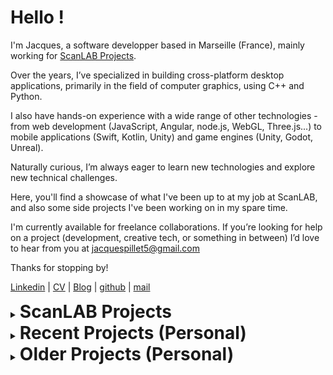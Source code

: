 
# Hello !

I'm Jacques, a software developper based in Marseille (France), mainly working for [ScanLAB Projects](https://scanlabprojects.co.uk/).

Over the years, I’ve specialized in building cross-platform desktop applications, primarily in the field of computer graphics, using C++ and Python.

I also have hands-on experience with a wide range of other technologies - from web development (JavaScript, Angular, node.js, WebGL, Three.js...) to mobile applications (Swift, Kotlin, Unity) and game engines (Unity, Godot, Unreal).

Naturally curious, I’m always eager to learn new technologies and explore new technical challenges.

Here, you'll find a showcase of what I've been up to at my job at ScanLAB, and also some side projects I've been working on in my spare time.

I'm currently available for freelance collaborations.
If you’re looking for help on a project (development, creative tech, or something in between) I’d love to hear from you at [jacquespillet5@gmail.com](mailto:jacquespillet5@gmail.com)

Thanks for stopping by!

[Linkedin](https://www.linkedin.com/in/jacques-pillet-87bb5697/) | 
[CV](https://github.com/jacquespillet/jacquespillet.github.io/raw/main/Resume.pdf) |
[Blog](https://jacquespillet.blogspot.com/) |
[github](https://github.com/jacquespillet/) | 
[mail](mailto:jacquespillet5@gmail.com)


<details>
<summary><h1 style="display: inline;">ScanLAB Projects</h1></summary>

At ScanLAB, I've spent the past years building the studio's technical backbone - leading development of our in-house rendering engine,  real-time visualization tools, playback/synchronization systems, and production infrastructure.

Below is a look at some of the software I've developed at ScanLAB.

<table>
  <tr>
    <td align="center">
      <a href="ScanLAB/Renderer">
        <img src="Images/ScanLAB/Renderella/Main.webp" alt="Renderer" width="400"/>
      </a>
    </td>
    <td align="center">
      <a href="ScanLAB/Framerate">
        <img src="Images/ScanLAB/Framerate/Main.jpg" alt="Framerate" width="400"/>
      </a>
    </td>
  </tr>
  <tr>
    <td align="center">
      <a href="ScanLAB/Viewer">
        <img src="Images/ScanLAB/Renderella/Main_Viewer.png" alt="3DViewer" width="400"/>
      </a>
    </td>
    <td align="center">
      <a href="ScanLAB/HighDetail">
        <img src="Images/ScanLAB/HighDetail/main.png" alt="High Detail" width="400"/>
      </a>
    </td>
  </tr>
  <tr>
    <td align="center">
      <a href="ScanLAB/Variants">
        <img src="Images/ScanLAB/Variants/Main.jpg" alt="Variants" width="400"/>
      </a>
    </td>
    <td align="center">
      <a href="ScanLAB/LiveAction">
        <img src="Images/ScanLAB/LiveAction/Main.png" alt="Live Action" width="400"/>
      </a>
    </td>
  </tr>
  <tr>
    <td align="center">
      <a href="ScanLAB/Web">
        <img src="Images/ScanLAB/Web/Main.png" alt="Web" width="400"/>
      </a>
    </td>
    <td align="center">
      <a href="ScanLAB/XR">
        <img src="Images/ScanLAB/XR/Main.webp" alt="XR" width="400"/>
      </a>
    </td>
  </tr>
</table>

</details>

<details>
<summary><h1 style="display: inline;">Recent Projects (Personal)</h1></summary>

These are some of the recent projects I’ve been working on over the past few years - each one carefully documented to highlight the process and technical insights behind it.

<table>
  <tr>
    <td align="center">
      <a href="New/SVGF">
        <img src="Images/Home/SVGF.PNG" alt="SVGF" width="400"/>
      </a>
    </td>
    <td align="center">
      <a href="New/GPUPT">
        <img src="Images/Home/GPUPT.png" alt="Path Tracing Blog Posts" width="400"/>
      </a>
    </td>
  </tr>
  <tr>
    <td align="center">
      <a href="New/gfx">
        <img src="Images/Home/gfx.PNG" alt="Graphics Library (gfx)" width="400"/>
      </a>
    </td>
    <td align="center">
      <a href="New/Vulkan">
        <img src="Images/Home/vulkan.PNG" alt="Vulkan" width="400"/>
      </a>
    </td>
  </tr>
  <tr>
    <td align="center">
      <a href="New/Experiments">
        <img src="Images/Home/Experiments.PNG" alt="Graphics Experiments" width="400"/>
      </a>
    </td>
    <td align="center">
      <a href="New/Lab">
        <img src="Images/Home/Lab.PNG" alt="Media Lab" width="400"/>
      </a>
    </td>
  </tr>
</table>

</details>

<details>
<summary><h1 style="display: inline;">Older Projects (Personal)</h1></summary>

A collection of older, more experimental projects, not as well-documented but still fun glimpses into my past explorations.

<table>
  <tr>
    <td align="center">
      <a href="Old/Engine">
        <img src="Images/Home/Kikoo.PNG" alt="Toy Engine" width="400"/>
      </a>
    </td>
    <td align="center">
      <a href="Old/Threejs">
        <img src="Images/Home/Three.PNG" alt="ThreeJS Experiments" width="400"/>
      </a>
    </td>
  </tr>
  <tr>
    <td align="center">
      <a href="Old/Physics">
        <img src="Images/Home/Physics.PNG" alt="Physics Experiments" width="400"/>
      </a>
    </td>
    <td align="center">
      <a href="Old/PathTracing">
        <img src="Images/Home/PT.PNG" alt="Path Tracer" width="400"/>
      </a>
    </td>
  </tr>
  <tr>
    <td align="center">
      <a href="Old/Misc">
        <img src="Images/Home/Misc.PNG" alt="Misc" width="400"/>
      </a>
    </td>
  </tr>
</table>

</details>
